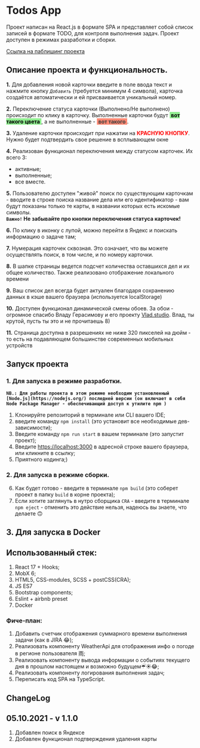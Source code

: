 # Todos App 

Проект написан на React.js в формате SPA и представляет собой список записей в формате TODO, для контроля выполнения задач.
Проект доступен в режимах разработки и сборки.

[Ссылка на паблишинг проекта](https://todo-app-qinwtznid-vaelastras.vercel.app/)

## **Описание проекта и функциональность.**

**1.** Для добавления новой карточки введите в поле ввода текст и нажмите кнопку _*`Добавить`*_ (требуется минимум 4 символа), карточка создаётся автоматически и ей присваивается уникальный номер.  

**2.** Переключение статуса карточки (Выполнено/Не выполнено) происходит по клику в карточку. Выполненные карточки будут <span style="background: lightgreen; color: black">&nbsp;<strong>вот такого цвета</strong>&nbsp;</span>, а не выполненные - <span style="background: tomato; opacity: .75; color: black">&nbsp;<strong>вот такого</strong>&nbsp;</span>.

**3.** Удаление карточки происходит при нажатии на <span style=color:red><b>КРАСНУЮ КНОПКУ</b></span>. Нужно будет подтвердить свое решение в всплывающем окне<br/>

**4.** Реализован функционал переключения между статусом карточек. Их всего 3: 
- активные;
- выполненные; 
- все вместе.  

**5.** Пользователю доступен "живой" поиск по существующим карточкам - вводите в строке поиска название дела или его идентификатор - вам будут показаны только те карты, в названии которых есть искомые символы.  
   **`Важно!` Не забывайте про кнопки переключения статуса карточек!**

**6.** По клику в иконку с лупой, можно перейти в Яндекс и поискать информацию о задаче там;

**7.** Нумерация карточек сквозная. Это означает, что вы можете осуществлять поиск, в том числе, и по номеру карточки.

**8.** В шапке страницы ведется подсчет количества оставшихся дел и их общее количество. Также реализовано отображение локального времени

**9.** Ваш список дел всегда будет актуален благодаря сохранению данных в кэше вашего браузера (используется localStorage)

**10.** Доступен функционал динамической смены обоев. За обои - огромное спасибо Владу Герасимову и его проекту [Vlad.studio](https://vlad.studio/). Влад, ты крутой, пусть ты это и не прочитаешь 8)

**11.** Страница доступна в разрешениях не ниже 320 пикселей на дюйм - то есть на подавляющем большинстве современных мобильных устройств

## Запуск проекта

### 1. Для запуска в режиме разработки.
**`NB.: Для работы проекта в этом режиме необходим установленный [Node.js](https://nodejs.org/) последней версии (он включает в себя Node Package Manager - обеспечивающий доступ к утилите npm )`**
1. Клонируйте репозиторий в терминале или CLI вашего IDE;
2. введите команду `npm install` (это установит все необходимые дев-зависимости);
3. Введите команду `npm run start` в вашем терминале (это запустит проект);
4. Введите  [https://localhost:3000](https://localhost:3000]) в адресной строке вашего браузера, или кликните в ссылку; 
5. Приятного кодинга;)  


### 2. Для запуска в режиме сборки.
6. Как будет готово - введите в терминале `npm build` (это соберет проект в папку `build` в корне проекта);
7. Если хотите заглянуть в нутро сборщика `CRA` - введите в терминале `npm eject` - отменить это действие нельзя, надеюсь вы знаете, что делаете 🙃


## 3. Для запуска в Docker

## Использованный стек:

1. React 17 + Hooks;
2. MobX 6;
3. HTML5, CSS-modules, SCSS + postCSS(CRA);
4. JS ES7
5. Bootstrap components;
6. Eslint + airbnb preset
7. Docker

### Фиче-план:
1. Добавить счетчик отображения суммарного времени выполнения задачи (как в JIRA 😂);  
2. Реализовать компоненту WeatherApi для отображения инфо о погоде в регионе пользователя ⾬;  
3. Реализовать компоненту вывода информации о событиях текущего дня в прошлом настоящем и возможно будущем☔︎☀︎😂;  
4. Реализовать компоненту логирования выполнения задач;  
5. Переписать код SPA на TypeScript.


## ChangeLog
05.10.2021 - v 1.1.0 
--- 
1. Добавлен поиск в Яндексе
2. Добавлен функционал подтверждения удаления карты


